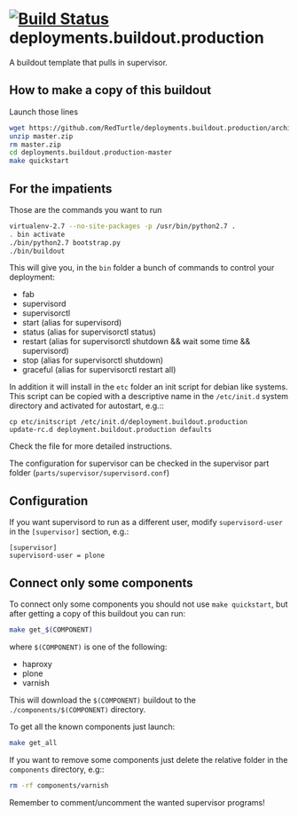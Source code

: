[![Build Status](https://travis-ci.org/RedTurtle/deployments.buildout.production.png?branch=master)](https://travis-ci.org/RedTurtle/deployments.buildout.production)
deployments.buildout.production
===============================

A buildout template that pulls in supervisor.

How to make a copy of this buildout
-----------------------------------
Launch those lines
```bash
wget https://github.com/RedTurtle/deployments.buildout.production/archive/master.zip
unzip master.zip
rm master.zip
cd deployments.buildout.production-master
make quickstart
```

For the impatients
------------------
Those are the commands you want to run
```bash
virtualenv-2.7 --no-site-packages -p /usr/bin/python2.7 .
. bin activate
./bin/python2.7 bootstrap.py
./bin/buildout
```

This will give you, in the `bin` folder a bunch of commands to control your
deployment:
- fab
- supervisord
- supervisorctl
- start (alias for supervisord)
- status (alias for supervisorctl status)
- restart (alias for supervisorctl shutdown && wait some time && supervisord)
- stop (alias for supervisorctl shutdown)
- graceful (alias for supervisorctl restart all)

In addition it will install in the `etc` folder an init script for debian like
systems.
This script can be copied with a descriptive name in the `/etc/init.d` system
directory and activated for autostart, e.g.::
```
cp etc/initscript /etc/init.d/deployment.buildout.production
update-rc.d deployment.buildout.production defaults
```
Check the file for more detailed instructions.

The configuration for supervisor can be checked in the supervisor part
folder (`parts/supervisor/supervisord.conf`)

Configuration
-------------

If you want supervisord to run as a different user,
modify `supervisord-user` in the `[supervisor]` section, e.g.:

```config
[supervisor]
supervisord-user = plone
```

Connect only some components
----------------------------
To connect only some components 
you should not use `make quickstart`, 
but after getting a copy of this buildout 
you can run:

```bash
make get_$(COMPONENT)
```
where `$(COMPONENT)` is one of the following:
 * haproxy 
 * plone
 * varnish

This will download the `$(COMPONENT)` buildout 
to the `./components/$(COMPONENT)` directory.

To get all the known components just launch:
```bash
make get_all
```

If you want to remove some components
just delete the relative folder 
in the `components` directory, e.g::
```bash
rm -rf components/varnish
```

Remember to comment/uncomment the wanted supervisor programs!
